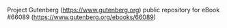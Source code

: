 Project Gutenberg (https://www.gutenberg.org) public repository for
eBook #66089 (https://www.gutenberg.org/ebooks/66089)
